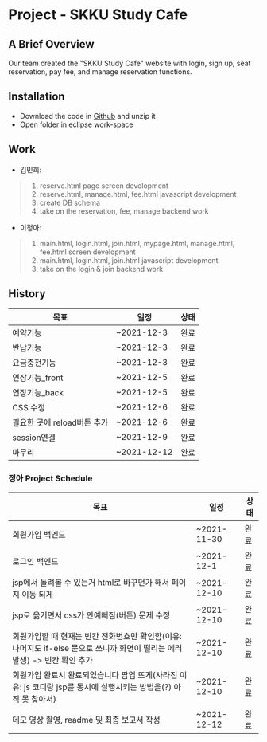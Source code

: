 # Project - SKKU Study Cafe

## A Brief Overview
Our team created the "SKKU Study Cafe" website with login, sign up, seat reservation, pay fee, and manage reservation functions.

## Installation
- Download the code in [Github](https://github.com/jjeongah/Web-Programming-Backend) and unzip it
- Open folder in eclipse work-space

## Work

-   김민희:

> 1. reserve.html page screen development
> 2. reserve.html, manage.html, fee.html javascript development
> 3. create DB schema 
> 4. take on the reservation, fee, manage backend work


-   이정아:

> 1. main.html, login.html, join.html, mypage.html, manage.html, fee.html screen development
> 2. main.html, login.html, join.html javascript development
> 3. take on the login & join backend work  


## History
| 목표                           | 일정                 | 상태 |
|--------------------------------|----------------------|--------|
| 예약기능   | ~2021-12-3 | 완료     |
| 반납기능   | ~2021-12-3 | 완료     |
| 요금충전기능   | ~2021-12-3 | 완료     |
| 연장기능_front   | ~2021-12-5 | 완료     |
| 연장기능_back   | ~2021-12-5 | 완료     |
| CSS 수정   | ~2021-12-6 | 완료     |
| 필요한 곳에 reload버튼 추가   | ~2021-12-6 | 완료     |
| session연결 | ~2021-12-9 |  완료   |
| 마무리 | ~2021-12-12 |  완료    |


### 정아 Project Schedule
| 목표                           | 일정                 | 상태 |
|--------------------------------|----------------------|--------|
| 회원가입 백엔드    |~2021-11-30        | 완료       |
| 로그인 백엔드    |~2021-12-1        | 완료       |
| jsp에서 돌려볼 수 있는거 html로 바꾸던가 해서 페이지 이동 되게    | ~2021-12-10       |    완료     |
| jsp로 옮기면서 css가 안예뻐짐(버튼) 문제 수정   |~2021-12-10      |     완료     |
| 회원가입할 때 현재는 빈칸 전화번호만 확인함(이유: 나머지도 if-else 문으로 쓰니까 화면이 떨리는 에러 발생) -> 빈칸 확인 추가 | ~2021-12-10       | 완료      |
| 회원가입 완료시 완료되었습니다 팝업 뜨게(사라진 이유: js 코디랑 jsp를 동시에 실행시키는 방법을(?) 아직 못 찾아서) | ~2021-12-10       |완료  |
| 데모 영상 촬영, readme 및 최종 보고서 작성 | ~2021-12-12 |   완료     ||

